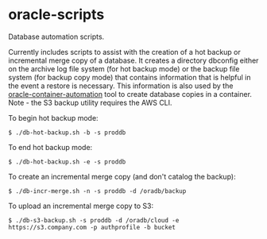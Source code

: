 # oracle-scripts

Database automation scripts.

Currently includes scripts to assist with the creation of a hot backup or incremental merge copy of a database. It creates a directory dbconfig either on the archive log file system (for hot backup mode) or the backup file system (for backup copy mode) that contains information that is helpful in the event a restore is necessary. This information is also used by the [oracle-container-automation](https://github.com/mminichino/oracle-container-automation) tool to create database copies in a container. Note - the S3 backup utility requires the AWS CLI.

To begin hot backup mode:
````
$ ./db-hot-backup.sh -b -s proddb
````

To end hot backup mode:
````
$ ./db-hot-backup.sh -e -s proddb
````

To create an incremental merge copy (and don't catalog the backup):
````
$ ./db-incr-merge.sh -n -s proddb -d /oradb/backup
````

To upload an incremental merge copy to S3:
````
$ ./db-s3-backup.sh -s proddb -d /oradb/cloud -e https://s3.company.com -p authprofile -b bucket
````
